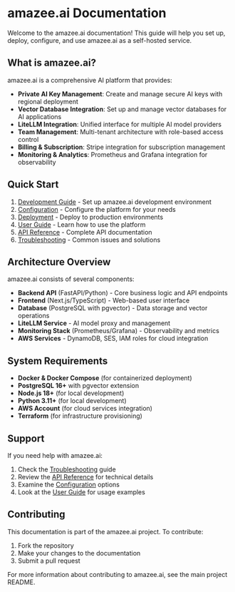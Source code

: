# amazee.ai Documentation

Welcome to the amazee.ai documentation! This guide will help you set up, deploy, configure, and use amazee.ai as a self-hosted service.

## What is amazee.ai?

amazee.ai is a comprehensive AI platform that provides:

- **Private AI Key Management**: Create and manage secure AI keys with regional deployment
- **Vector Database Integration**: Set up and manage vector databases for AI applications
- **LiteLLM Integration**: Unified interface for multiple AI model providers
- **Team Management**: Multi-tenant architecture with role-based access control
- **Billing & Subscription**: Stripe integration for subscription management
- **Monitoring & Analytics**: Prometheus and Grafana integration for observability

## Quick Start

1. [Development Guide](development.md) - Set up amazee.ai development environment
2. [Configuration](configuration.md) - Configure the platform for your needs
3. [Deployment](deployment.md) - Deploy to production environments
4. [User Guide](user-guide.md) - Learn how to use the platform
5. [API Reference](api-reference.md) - Complete API documentation
6. [Troubleshooting](troubleshooting.md) - Common issues and solutions

## Architecture Overview

amazee.ai consists of several components:

- **Backend API** (FastAPI/Python) - Core business logic and API endpoints
- **Frontend** (Next.js/TypeScript) - Web-based user interface
- **Database** (PostgreSQL with pgvector) - Data storage and vector operations
- **LiteLLM Service** - AI model proxy and management
- **Monitoring Stack** (Prometheus/Grafana) - Observability and metrics
- **AWS Services** - DynamoDB, SES, IAM roles for cloud integration

## System Requirements

- **Docker & Docker Compose** (for containerized deployment)
- **PostgreSQL 16+** with pgvector extension
- **Node.js 18+** (for local development)
- **Python 3.11+** (for local development)
- **AWS Account** (for cloud services integration)
- **Terraform** (for infrastructure provisioning)

## Support

If you need help with amazee.ai:

1. Check the [Troubleshooting](troubleshooting.md) guide
2. Review the [API Reference](api-reference.md) for technical details
3. Examine the [Configuration](configuration.md) options
4. Look at the [User Guide](user-guide.md) for usage examples

## Contributing

This documentation is part of the amazee.ai project. To contribute:

1. Fork the repository
2. Make your changes to the documentation
3. Submit a pull request

For more information about contributing to amazee.ai, see the main project README.